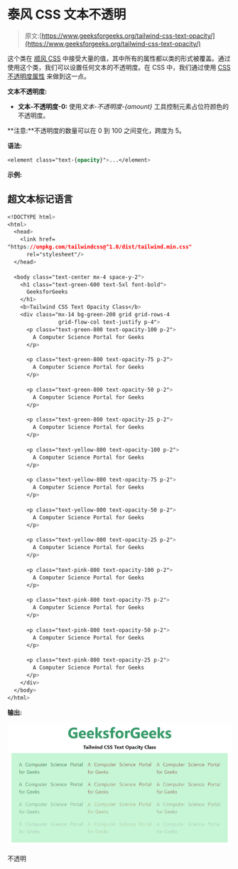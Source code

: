 # 泰风 CSS 文本不透明

> 原文:[https://www.geeksforgeeks.org/tailwind-css-text-opacity/](https://www.geeksforgeeks.org/tailwind-css-text-opacity/)

这个类在 [<u>顺风 CSS</u>](https://www.geeksforgeeks.org/css-tailwind-introduction/) 中接受大量的值，其中所有的属性都以类的形式被覆盖。通过使用这个类，我们可以设置任何文本的不透明度。在 CSS 中，我们通过使用 [<u>CSS 不透明度属性</u>](https://www.geeksforgeeks.org/css-opacity-transparency/) 来做到这一点。

**文本不透明度:**

*   **文本-不透明度-0:** 使用*文本-不透明度-{amount}* 工具控制元素占位符颜色的不透明度。

**注意:**不透明度的数量可以在 0 到 100 之间变化，跨度为 5。

**语法:**

```css
<element class="text-{opacity}">...</element>
```

**示例:**

## 超文本标记语言

```css
<!DOCTYPE html>
<html>
  <head>
    <link href=
"https://unpkg.com/tailwindcss@^1.0/dist/tailwind.min.css"
      rel="stylesheet"/>
  </head>

  <body class="text-center mx-4 space-y-2">
    <h1 class="text-green-600 text-5xl font-bold">
      GeeksforGeeks
    </h1>
    <b>Tailwind CSS Text Opacity Class</b>
    <div class="mx-14 bg-green-200 grid grid-rows-4
                grid-flow-col text-justify p-4">
      <p class="text-green-800 text-opacity-100 p-2">
        A Computer Science Portal for Geeks
      </p>

      <p class="text-green-800 text-opacity-75 p-2">
        A Computer Science Portal for Geeks
      </p>

      <p class="text-green-800 text-opacity-50 p-2">
        A Computer Science Portal for Geeks
      </p>

      <p class="text-green-800 text-opacity-25 p-2">
        A Computer Science Portal for Geeks
      </p>

      <p class="text-yellow-800 text-opacity-100 p-2">
        A Computer Science Portal for Geeks
      </p>

      <p class="text-yellow-800 text-opacity-75 p-2">
        A Computer Science Portal for Geeks
      </p>

      <p class="text-yellow-800 text-opacity-50 p-2">
        A Computer Science Portal for Geeks
      </p>

      <p class="text-yellow-800 text-opacity-25 p-2">
        A Computer Science Portal for Geeks
      </p>

      <p class="text-pink-800 text-opacity-100 p-2">
        A Computer Science Portal for Geeks
      </p>

      <p class="text-pink-800 text-opacity-75 p-2">
        A Computer Science Portal for Geeks
      </p>

      <p class="text-pink-800 text-opacity-50 p-2">
        A Computer Science Portal for Geeks
      </p>

      <p class="text-pink-800 text-opacity-25 p-2">
        A Computer Science Portal for Geeks
      </p>
    </div>
  </body>
</html>
```

**输出:**

![](img/1a3be2bba13e4944f86a113a6906f275.png)

不透明